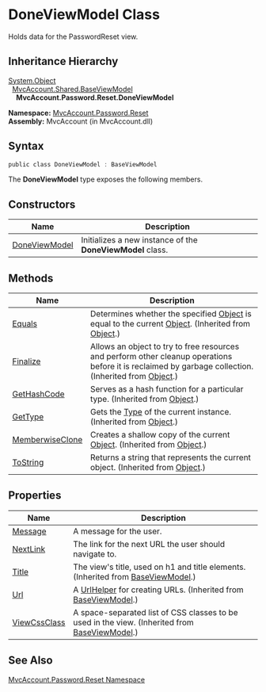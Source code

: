 DoneViewModel Class
===================
Holds data for the PasswordReset view.


Inheritance Hierarchy
---------------------
[System.Object][1]  
  [MvcAccount.Shared.BaseViewModel][2]  
    **MvcAccount.Password.Reset.DoneViewModel**  

**Namespace:** [MvcAccount.Password.Reset][3]  
**Assembly:** MvcAccount (in MvcAccount.dll)

Syntax
------

```csharp
public class DoneViewModel : BaseViewModel
```

The **DoneViewModel** type exposes the following members.


Constructors
------------

Name               | Description                                                
------------------ | ---------------------------------------------------------- 
[DoneViewModel][4] | Initializes a new instance of the **DoneViewModel** class. 


Methods
-------

Name                  | Description                                                                                                                                                
--------------------- | ---------------------------------------------------------------------------------------------------------------------------------------------------------- 
[Equals][5]           | Determines whether the specified [Object][1] is equal to the current [Object][1]. (Inherited from [Object][1].)                                            
[Finalize][6]         | Allows an object to try to free resources and perform other cleanup operations before it is reclaimed by garbage collection. (Inherited from [Object][1].) 
[GetHashCode][7]      | Serves as a hash function for a particular type. (Inherited from [Object][1].)                                                                             
[GetType][8]          | Gets the [Type][9] of the current instance. (Inherited from [Object][1].)                                                                                  
[MemberwiseClone][10] | Creates a shallow copy of the current [Object][1]. (Inherited from [Object][1].)                                                                           
[ToString][11]        | Returns a string that represents the current object. (Inherited from [Object][1].)                                                                         


Properties
----------

Name               | Description                                                                                        
------------------ | -------------------------------------------------------------------------------------------------- 
[Message][12]      | A message for the user.                                                                            
[NextLink][13]     | The link for the next URL the user should navigate to.                                             
[Title][14]        | The view's title, used on h1 and title elements. (Inherited from [BaseViewModel][2].)              
[Url][15]          | A [UrlHelper][16] for creating URLs. (Inherited from [BaseViewModel][2].)                          
[ViewCssClass][17] | A space-separated list of CSS classes to be used in the view. (Inherited from [BaseViewModel][2].) 


See Also
--------
[MvcAccount.Password.Reset Namespace][3]  

[1]: http://msdn2.microsoft.com/en-us/library/e5kfa45b
[2]: ../../MvcAccount.Shared/BaseViewModel/README.md
[3]: ../README.md
[4]: _ctor.md
[5]: http://msdn2.microsoft.com/en-us/library/bsc2ak47
[6]: http://msdn2.microsoft.com/en-us/library/4k87zsw7
[7]: http://msdn2.microsoft.com/en-us/library/zdee4b3y
[8]: http://msdn2.microsoft.com/en-us/library/dfwy45w9
[9]: http://msdn2.microsoft.com/en-us/library/42892f65
[10]: http://msdn2.microsoft.com/en-us/library/57ctke0a
[11]: http://msdn2.microsoft.com/en-us/library/7bxwbwt2
[12]: Message.md
[13]: NextLink.md
[14]: ../../MvcAccount.Shared/BaseViewModel/Title.md
[15]: ../../MvcAccount.Shared/BaseViewModel/Url.md
[16]: http://msdn2.microsoft.com/en-us/library/dd492578
[17]: ../../MvcAccount.Shared/BaseViewModel/ViewCssClass.md